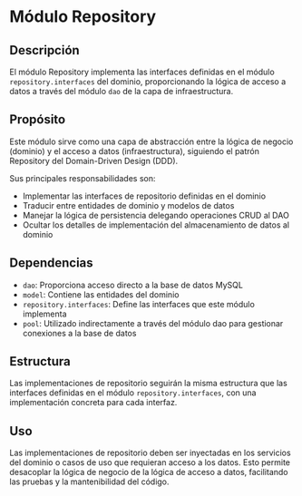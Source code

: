 # Módulo Repository

## Descripción
El módulo Repository implementa las interfaces definidas en el módulo `repository.interfaces` del dominio, proporcionando la lógica de acceso a datos a través del módulo `dao` de la capa de infraestructura.

## Propósito
Este módulo sirve como una capa de abstracción entre la lógica de negocio (dominio) y el acceso a datos (infraestructura), siguiendo el patrón Repository del Domain-Driven Design (DDD). 

Sus principales responsabilidades son:
- Implementar las interfaces de repositorio definidas en el dominio
- Traducir entre entidades de dominio y modelos de datos
- Manejar la lógica de persistencia delegando operaciones CRUD al DAO
- Ocultar los detalles de implementación del almacenamiento de datos al dominio

## Dependencias
- `dao`: Proporciona acceso directo a la base de datos MySQL
- `model`: Contiene las entidades del dominio
- `repository.interfaces`: Define las interfaces que este módulo implementa
- `pool`: Utilizado indirectamente a través del módulo dao para gestionar conexiones a la base de datos

## Estructura
Las implementaciones de repositorio seguirán la misma estructura que las interfaces definidas en el módulo `repository.interfaces`, con una implementación concreta para cada interfaz.

## Uso
Las implementaciones de repositorio deben ser inyectadas en los servicios del dominio o casos de uso que requieran acceso a los datos. Esto permite desacoplar la lógica de negocio de la lógica de acceso a datos, facilitando las pruebas y la mantenibilidad del código.
